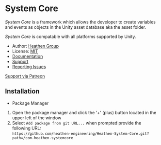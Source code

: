 # System Core

_System Core_ is a framework which allows the developer to create variables and events as objects in the Unity asset database aka the asset folder.

_System Core_ is compatable with all platforms supported by Unity.

* Author: [Heathen Group](https://www.heathen.group)
* License: [MIT](http://www.opensource.org/licenses/mit-license.php)
* [Documentation](https://kb.heathenengineering.com/assets/system-core)
* [Support](https://discord.gg/6X3xrRc)
* [Reporting Issues](https://github.com/heathen-engineering/Heathen-System-Core/issues)
  
[Support via Patreon](https://www.patreon.com/join/HeathenEngineering)

## Installation
* Package Manager
1) Open the package manager and click the '+' (plus) button located in the upper left of the window
2) Select `Add package from git URL...` when prompted provide the following URL:  
`https://github.com/heathen-engineering/Heathen-System-Core.git?path=/com.heathen.systemcore`  
